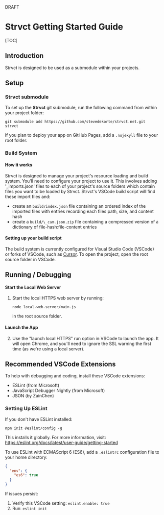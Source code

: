 <draft>DRAFT</draft>

# Strvct Getting Started Guide

[TOC]

## Introduction

Strvct is designed to be used as a submodule within your projects.

## Setup

### Strvct submodule

To set up the **Strvct** git submodule, run the following command from within your project folder:

```
git submodule add https://github.com/stevedekorte/strvct.net.git strvct
```

If you plan to deploy your app on GitHub Pages, add a `.nojekyll` file to your root folder.

### Build System

#### How it works

Strvct is designed to manage your project's resource loading and build system. You'll need to configure your project to use it. This involves adding '\_imports.json' files to each of your project's source folders which contain files you want to be loaded by Strvct. Strvct's VSCode build script will find these import files and:

- create an `build/index.json` file containing an ordered index of the imported files with entries recording each files path, size, and content hash
- create a `build/\_cam.json.zip` file containing a compressed version of a dictionary of file-hash:file-content entries

#### Setting up your build script

The build system is currently configured for Visual Studio Code (VSCode) or forks of VSCode, such as [Cursor](https://cursor.sh/). To open the project, open the root source folder in VSCode.

## Running / Debugging

#### Start the Local Web Server

1. Start the local HTTPS web server by running:

   ```
   node local-web-server/main.js
   ```

   in the root source folder.

#### Launch the App

2. Use the "launch local HTTPS" run option in VSCode to launch the app. It will open Chrome, and you'll need to ignore the SSL warning the first time (as we're using a local server).

## Recommended VSCode Extensions

To help with debugging and coding, install these VSCode extensions:

- ESLint (from Microsoft)
- JavaScript Debugger Nightly (from Microsoft)
- JSON (by ZainChen)

### Setting Up ESLint

If you don't have ESLint installed:

```
npm init @eslint/config -g
```

This installs it globally. For more information, visit: https://eslint.org/docs/latest/user-guide/getting-started

To use ESLint with ECMAScript 6 (ES6), add a `.eslintrc` configuration file to your home directory:

```json
{
  "env": {
    "es6": true
  }
}
```

If issues persist:

1. Verify this VSCode setting: `eslint.enable: true`
2. Run: `eslint init`
